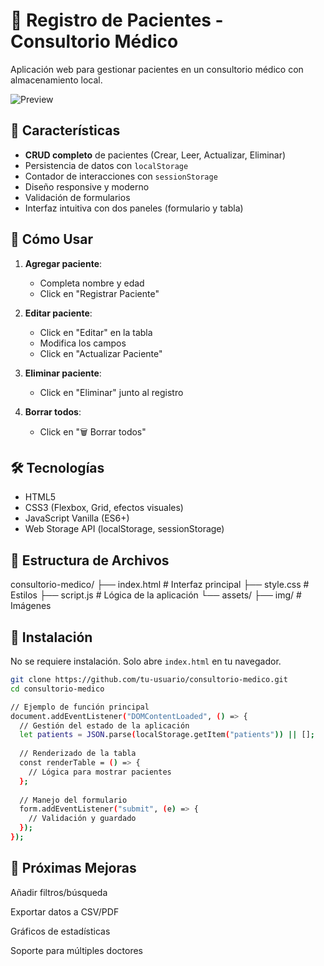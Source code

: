 # 🏥 Registro de Pacientes - Consultorio Médico

Aplicación web para gestionar pacientes en un consultorio médico con almacenamiento local.

![Preview](assets/preview.png) <!-- Add actual image file in your assets folder -->

## 🌟 Características

- **CRUD completo** de pacientes (Crear, Leer, Actualizar, Eliminar)
- Persistencia de datos con `localStorage`
- Contador de interacciones con `sessionStorage`
- Diseño responsive y moderno
- Validación de formularios
- Interfaz intuitiva con dos paneles (formulario y tabla)

## 🚀 Cómo Usar

1. **Agregar paciente**:
   - Completa nombre y edad
   - Click en "Registrar Paciente"

2. **Editar paciente**:
   - Click en "Editar" en la tabla
   - Modifica los campos
   - Click en "Actualizar Paciente"

3. **Eliminar paciente**:
   - Click en "Eliminar" junto al registro

4. **Borrar todos**:
   - Click en "🗑️ Borrar todos"

## 🛠 Tecnologías

- HTML5
- CSS3 (Flexbox, Grid, efectos visuales)
- JavaScript Vanilla (ES6+)
- Web Storage API (localStorage, sessionStorage)

## 📂 Estructura de Archivos

consultorio-medico/
├── index.html # Interfaz principal
├── style.css # Estilos
├── script.js # Lógica de la aplicación
└── assets/
├── img/ # Imágenes


## 🔧 Instalación

No se requiere instalación. Solo abre `index.html` en tu navegador.

```bash
git clone https://github.com/tu-usuario/consultorio-medico.git
cd consultorio-medico

// Ejemplo de función principal
document.addEventListener("DOMContentLoaded", () => {
  // Gestión del estado de la aplicación
  let patients = JSON.parse(localStorage.getItem("patients")) || [];
  
  // Renderizado de la tabla
  const renderTable = () => {
    // Lógica para mostrar pacientes
  };
  
  // Manejo del formulario
  form.addEventListener("submit", (e) => {
    // Validación y guardado
  });
});

```


## 📌 Próximas Mejoras

Añadir filtros/búsqueda

Exportar datos a CSV/PDF

Gráficos de estadísticas

Soporte para múltiples doctores
